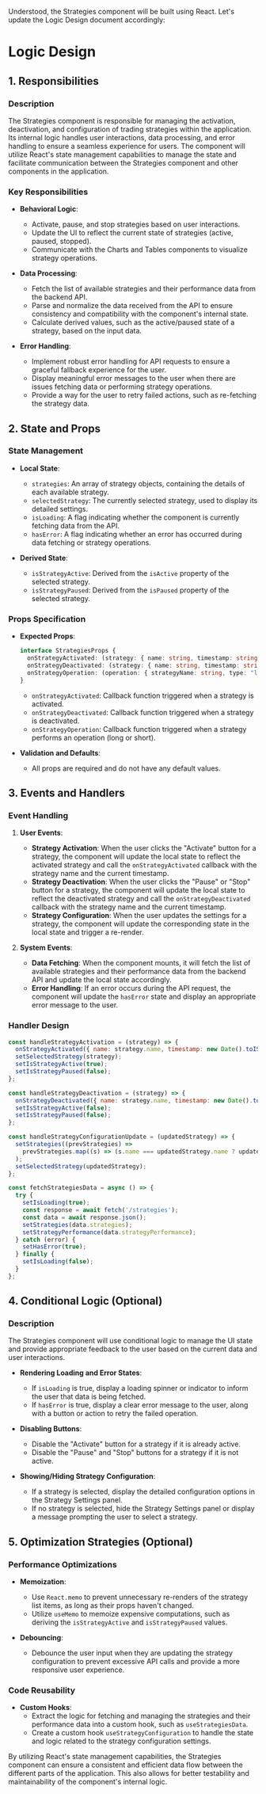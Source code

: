 Understood, the Strategies component will be built using React. Let's update the Logic Design document accordingly:

# Logic Design

## **1. Responsibilities**

### **Description**
The Strategies component is responsible for managing the activation, deactivation, and configuration of trading strategies within the application. Its internal logic handles user interactions, data processing, and error handling to ensure a seamless experience for users. The component will utilize React's state management capabilities to manage the state and facilitate communication between the Strategies component and other components in the application.

### **Key Responsibilities**

- **Behavioral Logic**:
  - Activate, pause, and stop strategies based on user interactions.
  - Update the UI to reflect the current state of strategies (active, paused, stopped).
  - Communicate with the Charts and Tables components to visualize strategy operations.

- **Data Processing**:
  - Fetch the list of available strategies and their performance data from the backend API.
  - Parse and normalize the data received from the API to ensure consistency and compatibility with the component's internal state.
  - Calculate derived values, such as the active/paused state of a strategy, based on the input data.

- **Error Handling**:
  - Implement robust error handling for API requests to ensure a graceful fallback experience for the user.
  - Display meaningful error messages to the user when there are issues fetching data or performing strategy operations.
  - Provide a way for the user to retry failed actions, such as re-fetching the strategy data.

## **2. State and Props**

### **State Management**

- **Local State**:
  - `strategies`: An array of strategy objects, containing the details of each available strategy.
  - `selectedStrategy`: The currently selected strategy, used to display its detailed settings.
  - `isLoading`: A flag indicating whether the component is currently fetching data from the API.
  - `hasError`: A flag indicating whether an error has occurred during data fetching or strategy operations.

- **Derived State**:
  - `isStrategyActive`: Derived from the `isActive` property of the selected strategy.
  - `isStrategyPaused`: Derived from the `isPaused` property of the selected strategy.

### **Props Specification**

- **Expected Props**:
  ```typescript
  interface StrategiesProps {
    onStrategyActivated: (strategy: { name: string, timestamp: string }) => void;
    onStrategyDeactivated: (strategy: { name: string, timestamp: string }) => void;
    onStrategyOperation: (operation: { strategyName: string, type: "long" | "short", timestamp: string }) => void;
  }
  ```
  - `onStrategyActivated`: Callback function triggered when a strategy is activated.
  - `onStrategyDeactivated`: Callback function triggered when a strategy is deactivated.
  - `onStrategyOperation`: Callback function triggered when a strategy performs an operation (long or short).

- **Validation and Defaults**:
  - All props are required and do not have any default values.

## **3. Events and Handlers**

### **Event Handling**

1. **User Events**:
   - **Strategy Activation**: When the user clicks the "Activate" button for a strategy, the component will update the local state to reflect the activated strategy and call the `onStrategyActivated` callback with the strategy name and the current timestamp.
   - **Strategy Deactivation**: When the user clicks the "Pause" or "Stop" button for a strategy, the component will update the local state to reflect the deactivated strategy and call the `onStrategyDeactivated` callback with the strategy name and the current timestamp.
   - **Strategy Configuration**: When the user updates the settings for a strategy, the component will update the corresponding state in the local state and trigger a re-render.

2. **System Events**:
   - **Data Fetching**: When the component mounts, it will fetch the list of available strategies and their performance data from the backend API and update the local state accordingly.
   - **Error Handling**: If an error occurs during the API request, the component will update the `hasError` state and display an appropriate error message to the user.

### **Handler Design**

```javascript
const handleStrategyActivation = (strategy) => {
  onStrategyActivated({ name: strategy.name, timestamp: new Date().toISOString() });
  setSelectedStrategy(strategy);
  setIsStrategyActive(true);
  setIsStrategyPaused(false);
};

const handleStrategyDeactivation = (strategy) => {
  onStrategyDeactivated({ name: strategy.name, timestamp: new Date().toISOString() });
  setIsStrategyActive(false);
  setIsStrategyPaused(false);
};

const handleStrategyConfigurationUpdate = (updatedStrategy) => {
  setStrategies((prevStrategies) =>
    prevStrategies.map((s) => (s.name === updatedStrategy.name ? updatedStrategy : s))
  );
  setSelectedStrategy(updatedStrategy);
};

const fetchStrategiesData = async () => {
  try {
    setIsLoading(true);
    const response = await fetch('/strategies');
    const data = await response.json();
    setStrategies(data.strategies);
    setStrategyPerformance(data.strategyPerformance);
  } catch (error) {
    setHasError(true);
  } finally {
    setIsLoading(false);
  }
};
```

## **4. Conditional Logic (Optional)**

### **Description**
The Strategies component will use conditional logic to manage the UI state and provide appropriate feedback to the user based on the current data and user interactions.

- **Rendering Loading and Error States**:
  - If `isLoading` is true, display a loading spinner or indicator to inform the user that data is being fetched.
  - If `hasError` is true, display a clear error message to the user, along with a button or action to retry the failed operation.

- **Disabling Buttons**:
  - Disable the "Activate" button for a strategy if it is already active.
  - Disable the "Pause" and "Stop" buttons for a strategy if it is not active.

- **Showing/Hiding Strategy Configuration**:
  - If a strategy is selected, display the detailed configuration options in the Strategy Settings panel.
  - If no strategy is selected, hide the Strategy Settings panel or display a message prompting the user to select a strategy.

## **5. Optimization Strategies (Optional)**

### **Performance Optimizations**

- **Memoization**:
  - Use `React.memo` to prevent unnecessary re-renders of the strategy list items, as long as their props haven't changed.
  - Utilize `useMemo` to memoize expensive computations, such as deriving the `isStrategyActive` and `isStrategyPaused` values.

- **Debouncing**:
  - Debounce the user input when they are updating the strategy configuration to prevent excessive API calls and provide a more responsive user experience.

### **Code Reusability**

- **Custom Hooks**:
  - Extract the logic for fetching and managing the strategies and their performance data into a custom hook, such as `useStrategiesData`.
  - Create a custom hook `useStrategyConfiguration` to handle the state and logic related to the strategy configuration settings.

By utilizing React's state management capabilities, the Strategies component can ensure a consistent and efficient data flow between the different parts of the application. This also allows for better testability and maintainability of the component's internal logic.